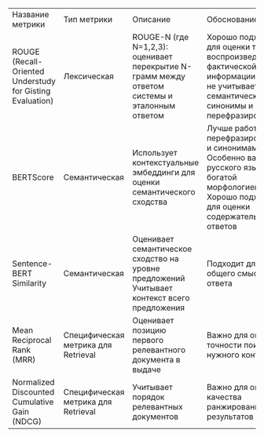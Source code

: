 
|                                                           |                                     |                                                                                               |                                                                                                                                                                  |
| --------------------------------------------------------- | ----------------------------------- | --------------------------------------------------------------------------------------------- | ---------------------------------------------------------------------------------------------------------------------------------------------------------------- |
| Название метрики                                          | Тип метрики                         | Описание                                                                                      | Обоснование выбора                                                                                                                                               |
| ROUGE (Recall-Oriented Understudy for Gisting Evaluation) | Лексическая                         | ROUGE-N (где N=1,2,3): оценивает перекрытие N-грамм между ответом системы и эталонным ответом | Хорошо подходит для оценки точности воспроизведения фактической информации Минус: не учитывает семантические синонимы и перефразирования                         |
| BERTScore                                                 | Семантическая                       | Использует контекстуальные эмбеддинги для оценки семантического сходства                      | Лучше работает с перефразированиями и синонимами Особенно важно для русского языка с его богатой морфологией Хорошо подходит для оценки содержательности ответов |
| Sentence-BERT Similarity                                  | Семантическая                       | Оценивает семантическое сходство на уровне предложений Учитывает контекст всего предложения   | Подходит для оценки общего смысла ответа                                                                                                                         |
| Mean Reciprocal Rank (MRR)                                | Специфическая метрика для Retrieval | Оценивает позицию первого релевантного документа в выдаче                                     | Важно для оценки точности поиска нужного контекста                                                                                                               |
| Normalized Discounted Cumulative Gain (NDCG)              | Специфическая метрика для Retrieval | Учитывает порядок релевантных документов                                                      | Важно для оценки качества ранжирования результатов                                                                                                               |
